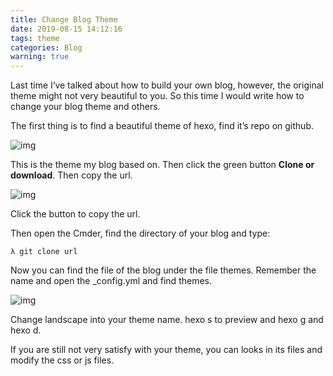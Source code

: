 ```yaml
---
title: Change Blog Theme
date: 2019-08-15 14:12:16
tags: theme
categories: Blog
warning: true
---
```


Last time I‘ve talked about how to build your own blog, however, the original theme might not very beautiful to you. So this time I would write how to change your blog theme and others.

<!--more-->

The first thing is to find a beautiful theme of hexo, find it’s repo on github.

![img](https://s2.ax1x.com/2019/08/15/mVr7yF.png)

This is the theme my blog based on. Then click the green button **Clone or download**. Then copy the url.

![img](https://s2.ax1x.com/2019/08/15/mV6Sqe.png)

Click the button to copy the url.

Then open the Cmder, find the directory of your blog and type:

```
λ git clone url
```

Now you can find the file of the blog under the file themes. Remember the name and open the _config.yml and find themes.

![img](https://s2.ax1x.com/2019/08/15/mVcvHe.png)

Change landscape into your theme name. hexo s to preview and hexo g and hexo d.

If you are still not very satisfy with your theme, you can looks in its files and modify the css or js files.